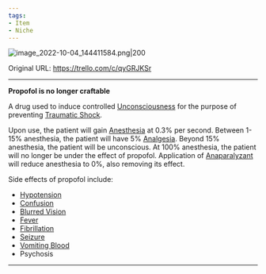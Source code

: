 ```yaml
---
tags:
- Item
- Niche
---
```


![image_2022-10-04_144411584.png\|200](/Items/Propofol%20-%20Attachments/6718845db30472d958dd7d8a.png)

Original URL: https://trello.com/c/qyGRJKSr

---

**Propofol is no longer craftable**

A drug used to induce controlled [Unconsciousness](../Head_Brain/Unconsciousness.md)  for the purpose of preventing [Traumatic Shock](../Surgery/Traumatic%20Shock.md).

Upon use, the patient will gain [Anesthesia](../Torso/Anesthesia.md) at 0.3% per second. Between 1-15% anesthesia, the patient will have 5% [Analgesia](../Torso/Analgesia.md). Beyond 15% anesthesia, the patient will be unconscious. At 100% anesthesia, the patient will no longer be under the effect of propofol. Application of [Anaparalyzant](Anaparalyzant.md) will reduce anesthesia to 0%, also removing its effect.

Side effects of propofol include:

- [Hypotension](../Blood/Hypotension.md)
- [Confusion](../Symptoms/Confusion%201.md)
- [Blurred Vision](../Symptoms/Blurred%20Vision.md)
- [Fever](../Symptoms/Fever.md)
- [Fibrillation](../Heart/Fibrillation.md)
- [Seizure](../Head_Brain/Seizure.md)
- [Vomiting Blood](../Symptoms/Vomiting%20Blood.md)
- Psychosis

---

